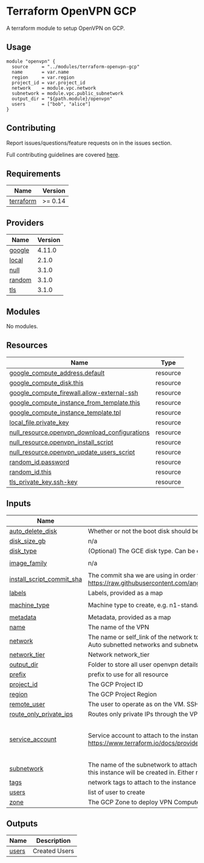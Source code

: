 # Terraform OpenVPN GCP
A terraform module to setup OpenVPN on GCP.


## Usage

```hcl
module "openvpn" {
  source     = "../modules/terraform-openvpn-gcp"
  name       = var.name
  region     = var.region
  project_id = var.project_id
  network    = module.vpc.network
  subnetwork = module.vpc.public_subnetwork
  output_dir = "${path.module}/openvpn"
  users      = ["bob", "alice"]
}

```

## Contributing

Report issues/questions/feature requests on in the issues section.

Full contributing guidelines are covered [here](CONTRIBUTING.md).

<!-- BEGINNING OF PRE-COMMIT-TERRAFORM DOCS HOOK -->
## Requirements

| Name | Version |
|------|---------|
| <a name="requirement_terraform"></a> [terraform](#requirement\_terraform) | >= 0.14 |

## Providers

| Name | Version |
|------|---------|
| <a name="provider_google"></a> [google](#provider\_google) | 4.11.0 |
| <a name="provider_local"></a> [local](#provider\_local) | 2.1.0 |
| <a name="provider_null"></a> [null](#provider\_null) | 3.1.0 |
| <a name="provider_random"></a> [random](#provider\_random) | 3.1.0 |
| <a name="provider_tls"></a> [tls](#provider\_tls) | 3.1.0 |

## Modules

No modules.

## Resources

| Name | Type |
|------|------|
| [google_compute_address.default](https://registry.terraform.io/providers/hashicorp/google/latest/docs/resources/compute_address) | resource |
| [google_compute_disk.this](https://registry.terraform.io/providers/hashicorp/google/latest/docs/resources/compute_disk) | resource |
| [google_compute_firewall.allow-external-ssh](https://registry.terraform.io/providers/hashicorp/google/latest/docs/resources/compute_firewall) | resource |
| [google_compute_instance_from_template.this](https://registry.terraform.io/providers/hashicorp/google/latest/docs/resources/compute_instance_from_template) | resource |
| [google_compute_instance_template.tpl](https://registry.terraform.io/providers/hashicorp/google/latest/docs/resources/compute_instance_template) | resource |
| [local_file.private_key](https://registry.terraform.io/providers/hashicorp/local/latest/docs/resources/file) | resource |
| [null_resource.openvpn_download_configurations](https://registry.terraform.io/providers/hashicorp/null/latest/docs/resources/resource) | resource |
| [null_resource.openvpn_install_script](https://registry.terraform.io/providers/hashicorp/null/latest/docs/resources/resource) | resource |
| [null_resource.openvpn_update_users_script](https://registry.terraform.io/providers/hashicorp/null/latest/docs/resources/resource) | resource |
| [random_id.password](https://registry.terraform.io/providers/hashicorp/random/latest/docs/resources/id) | resource |
| [random_id.this](https://registry.terraform.io/providers/hashicorp/random/latest/docs/resources/id) | resource |
| [tls_private_key.ssh-key](https://registry.terraform.io/providers/hashicorp/tls/latest/docs/resources/private_key) | resource |

## Inputs

| Name | Description | Type | Default | Required |
|------|-------------|------|---------|:--------:|
| <a name="input_auto_delete_disk"></a> [auto\_delete\_disk](#input\_auto\_delete\_disk) | Whether or not the boot disk should be auto-deleted | `bool` | `false` | no |
| <a name="input_disk_size_gb"></a> [disk\_size\_gb](#input\_disk\_size\_gb) | n/a | `string` | `"30"` | no |
| <a name="input_disk_type"></a> [disk\_type](#input\_disk\_type) | (Optional) The GCE disk type. Can be either pd-ssd, local-ssd, pd-balanced or pd-standard | `string` | `"pd-standard"` | no |
| <a name="input_image_family"></a> [image\_family](#input\_image\_family) | n/a | `string` | `"ubuntu-2004-lts"` | no |
| <a name="input_install_script_commit_sha"></a> [install\_script\_commit\_sha](#input\_install\_script\_commit\_sha) | The commit sha we are using in order to determine which version of the install file to use: https://raw.githubusercontent.com/angristan/openvpn-install/7d5c2d9/openvpn-install.sh | `string` | `"7d5c2d9"` | no |
| <a name="input_labels"></a> [labels](#input\_labels) | Labels, provided as a map | `map` | `{}` | no |
| <a name="input_machine_type"></a> [machine\_type](#input\_machine\_type) | Machine type to create, e.g. n1-standard-1 | `string` | `"n1-standard-1"` | no |
| <a name="input_metadata"></a> [metadata](#input\_metadata) | Metadata, provided as a map | `map` | `{}` | no |
| <a name="input_name"></a> [name](#input\_name) | The name of the VPN | `string` | `"openvpn"` | no |
| <a name="input_network"></a> [network](#input\_network) | The name or self\_link of the network to attach this interface to. Use network attribute for Legacy or Auto subnetted networks and subnetwork for custom subnetted networks. | `string` | `"default"` | no |
| <a name="input_network_tier"></a> [network\_tier](#input\_network\_tier) | Network network\_tier | `string` | `"STANDARD"` | no |
| <a name="input_output_dir"></a> [output\_dir](#input\_output\_dir) | Folder to store all user openvpn details | `string` | `"openvpn"` | no |
| <a name="input_prefix"></a> [prefix](#input\_prefix) | prefix to use for all resource | `string` | `""` | no |
| <a name="input_project_id"></a> [project\_id](#input\_project\_id) | The GCP Project ID | `any` | `null` | no |
| <a name="input_region"></a> [region](#input\_region) | The GCP Project Region | `any` | `null` | no |
| <a name="input_remote_user"></a> [remote\_user](#input\_remote\_user) | The user to operate as on the VM. SSH Key is generated for this user | `string` | `"ubuntu"` | no |
| <a name="input_route_only_private_ips"></a> [route\_only\_private\_ips](#input\_route\_only\_private\_ips) | Routes only private IPs through the VPN (10.0.0.0/8, 172.16.0.0/12, 192.168.0.0/16) | `bool` | `false` | no |
| <a name="input_service_account"></a> [service\_account](#input\_service\_account) | Service account to attach to the instance. See https://www.terraform.io/docs/providers/google/r/compute_instance_template.html#service_account. | <pre>object({<br>    email  = string,<br>    scopes = set(string)<br>  })</pre> | <pre>{<br>  "email": null,<br>  "scopes": []<br>}</pre> | no |
| <a name="input_subnetwork"></a> [subnetwork](#input\_subnetwork) | The name of the subnetwork to attach this interface to. The subnetwork must exist in the same region this instance will be created in. Either network or subnetwork must be provided. | `any` | `null` | no |
| <a name="input_tags"></a> [tags](#input\_tags) | network tags to attach to the instance | `list` | `[]` | no |
| <a name="input_users"></a> [users](#input\_users) | list of user to create | `list(string)` | `[]` | no |
| <a name="input_zone"></a> [zone](#input\_zone) | The GCP Zone to deploy VPN Compute instance to | `any` | n/a | yes |

## Outputs

| Name | Description |
|------|-------------|
| <a name="output_users"></a> [users](#output\_users) | Created Users |
<!-- END OF PRE-COMMIT-TERRAFORM DOCS HOOK -->

